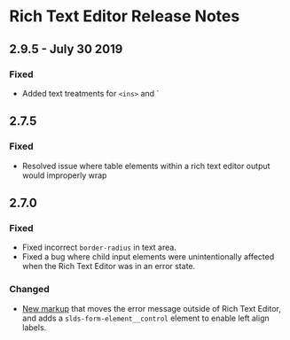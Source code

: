 <!-- Release notes authoring guidelines: http://keepachangelog.com/ -->

# Rich Text Editor Release Notes

## 2.9.5 - July 30 2019

### Fixed

- Added text treatments for `<ins>` and `<del>

## 2.7.5

### Fixed

- Resolved issue where table elements within a rich text editor output would improperly wrap

## 2.7.0

### Fixed

- Fixed incorrect `border-radius` in text area.
- Fixed a bug where child input elements were unintentionally affected when the Rich Text Editor was in an error state.

### Changed

- [New markup](https://www.lightningdesignsystem.com/components/rich-text-editor/?state=error&variant=base) that moves the error message outside of Rich Text Editor, and adds a `slds-form-element__control` element to enable left align labels.

